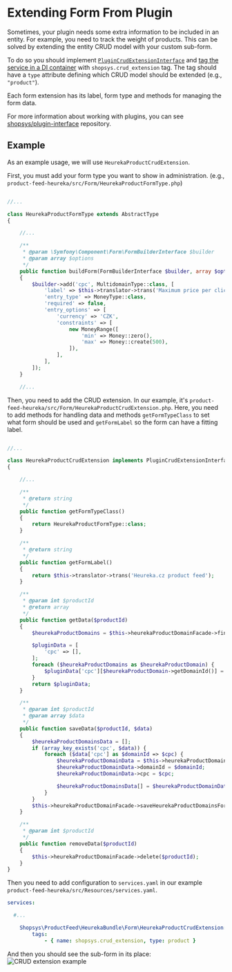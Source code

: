 # Extending Form From Plugin
Sometimes, your plugin needs some extra information to be included in an entity. For example, you need to track the weight of products.
This can be solved by extending the entity CRUD model with your custom sub-form.

To do so you should implement [`PluginCrudExtensionInterface`](https://github.com/shopsys/shopsys/blob/master/packages/plugin-interface/src/PluginCrudExtensionInterface.php) and [tag the service in a DI container](http://symfony.com/doc/current/service_container/tags.html) with `shopsys.crud_extension` tag.
The tag should have a `type` attribute defining which CRUD model should be extended (e.g., `"product"`).

Each form extension has its label, form type and methods for managing the form data.

For more information about working with plugins, you can see [shopsys/plugin-interface](https://github.com/shopsys/plugin-interface) repository.

## Example
As an example usage, we will use `HeurekaProductCrudExtension`.

First, you must add your form type you want to show in administration. (e.g., `product-feed-heureka/src/Form/HeurekaProductFormType.php`)
```php

//...

class HeurekaProductFormType extends AbstractType
{

    //...

    /**
     * @param \Symfony\Component\Form\FormBuilderInterface $builder
     * @param array $options
     */
    public function buildForm(FormBuilderInterface $builder, array $options)
    {
        $builder->add('cpc', MultidomainType::class, [
            'label' => $this->translator->trans('Maximum price per click'),
            'entry_type' => MoneyType::class,
            'required' => false,
            'entry_options' => [
                'currency' => 'CZK',
                'constraints' => [
                    new MoneyRange([
                        'min' => Money::zero(),
                        'max' => Money::create(500),
                    ]),
                ],
            ],
        ]);
    }

    //...

```

Then, you need to add the CRUD extension. In our example, it's `product-feed-heureka/src/Form/HeurekaProductCrudExtension.php`.
Here, you need to add methods for handling data and methods `getFormTypeClass` to set what form should be used and `getFormLabel` so the form can have a fitting label.

```php

//...

class HeurekaProductCrudExtension implements PluginCrudExtensionInterface
{

    //...  

    /**
     * @return string
     */
    public function getFormTypeClass()
    {
        return HeurekaProductFormType::class;
    }

    /**
     * @return string
     */
    public function getFormLabel()
    {
        return $this->translator->trans('Heureka.cz product feed');
    }

    /**
     * @param int $productId
     * @return array
     */
    public function getData($productId)
    {
        $heurekaProductDomains = $this->heurekaProductDomainFacade->findByProductId($productId);

        $pluginData = [
            'cpc' => [],
        ];
        foreach ($heurekaProductDomains as $heurekaProductDomain) {
            $pluginData['cpc'][$heurekaProductDomain->getDomainId()] = $heurekaProductDomain->getCpc();
        }
        return $pluginData;
    }

    /**
     * @param int $productId
     * @param array $data
     */
    public function saveData($productId, $data)
    {
        $heurekaProductDomainsData = [];
        if (array_key_exists('cpc', $data)) {
            foreach ($data['cpc'] as $domainId => $cpc) {
                $heurekaProductDomainData = $this->heurekaProductDomainDataFactory->create();
                $heurekaProductDomainData->domainId = $domainId;
                $heurekaProductDomainData->cpc = $cpc;

                $heurekaProductDomainsData[] = $heurekaProductDomainData;
            }
        }
        $this->heurekaProductDomainFacade->saveHeurekaProductDomainsForProductId($productId, $heurekaProductDomainsData);
    }

    /**
     * @param int $productId
     */
    public function removeData($productId)
    {
        $this->heurekaProductDomainFacade->delete($productId);
    }
}

```

Then you need to add configuration to `services.yaml` in our example `product-feed-heureka/src/Resources/services.yaml`.
```yaml
services:

  #...

    Shopsys\ProductFeed\HeurekaBundle\Form\HeurekaProductCrudExtension:
        tags:
            - { name: shopsys.crud_extension, type: product }
```

And then you should see the sub-form in its place:
![CRUD extension example](img/crud_extension_example.png)
